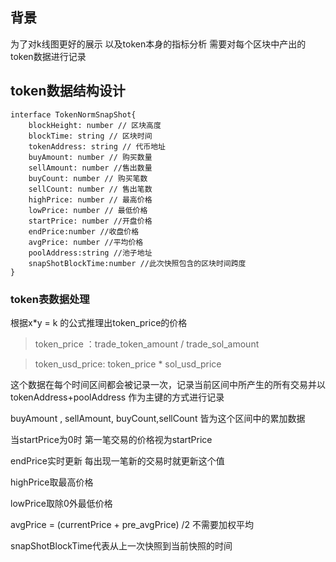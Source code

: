 ## 背景

为了对k线图更好的展示 以及token本身的指标分析 需要对每个区块中产出的token数据进行记录

## token数据结构设计

```tsx
interface TokenNormSnapShot{
	blockHeight: number // 区块高度
	blockTime: string // 区块时间
	tokenAddress: string // 代币地址
	buyAmount: number // 购买数量
	sellAmount: number //售出数量
	buyCount: number // 购买笔数
	sellCount: number // 售出笔数
	highPrice: number // 最高价格
	lowPrice: number // 最低价格
	startPrice: number //开盘价格
	endPrice:number //收盘价格
	avgPrice: number //平均价格
	poolAddress:string //池子地址
	snapShotBlockTime:number //此次快照包含的区块时间跨度
}
```

### token表数据处理

根据x*y = k 的公式推理出token_price的价格

> token_price ：trade_token_amount / trade_sol_amount
> 

> token_usd_price: token_price * sol_usd_price
> 

这个数据在每个时间区间都会被记录一次，记录当前区间中所产生的所有交易并以 tokenAddress+poolAddress 作为主键的方式进行记录

buyAmount , sellAmount, buyCount,sellCount 皆为这个区间中的累加数据

当startPrice为0时 第一笔交易的价格视为startPrice

endPrice实时更新 每出现一笔新的交易时就更新这个值

highPrice取最高价格

lowPrice取除0外最低价格

avgPrice = (currentPrice + pre_avgPrice) /2 不需要加权平均

snapShotBlockTime代表从上一次快照到当前快照的时间
